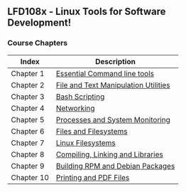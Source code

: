 ## LFD108x - Linux Tools for Software Development!

### Course Chapters

| Index  | Description |
| ------------- | ------------- |
| Chapter 1  | [Essential Command line tools](https://github.com/rameshrepo/devops_tools/blob/main/linux/course/course1/Chapter1.md)  |
| Chapter 2  | [File and Text Manipulation Utilities](https://github.com/rameshrepo/devops_tools/blob/main/linux/course/course1/Chapter2.md)  |
| Chapter 3  | [Bash Scripting](https://github.com/rameshrepo/devops_tools/blob/main/linux/course/course1/Chapter3.md)  |
| Chapter 4  | [Networking](https://github.com/rameshrepo/devops_tools/blob/main/linux/course/course1/Chapter4.md)  |
| Chapter 5  | [Processes and System Monitoring](https://github.com/rameshrepo/devops_tools/blob/main/linux/course/course1/Chapter5.md)  |
| Chapter 6  | [Files and Filesystems](https://github.com/rameshrepo/devops_tools/blob/main/linux/course/course1/Chapter6.md)  |
| Chapter 7  | [Linux Filesystems](https://github.com/rameshrepo/devops_tools/blob/main/linux/course/course1/Chapter7.md)  |
| Chapter 8  | [Compiling, Linking and Libraries](https://github.com/rameshrepo/devops_tools/blob/main/linux/course/course1/Chapter8.md)  |
| Chapter 9  | [Building RPM and Debian Packages](https://github.com/rameshrepo/devops_tools/blob/main/linux/course/course1/Chapter9.md)  |
| Chapter 10  | [Printing and PDF Files](https://github.com/rameshrepo/devops_tools/blob/main/linux/course/course1/Chapter10.md)  |
